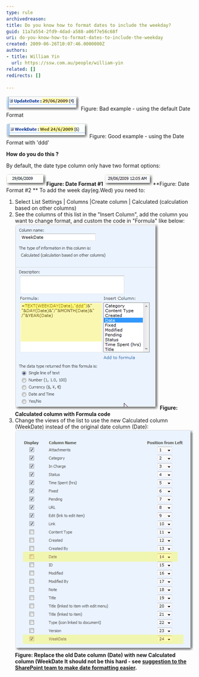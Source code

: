 ```yaml
---
type: rule
archivedreason: 
title: Do you know how to format dates to include the weekday?
guid: 11a7a554-2fd9-4dad-a588-a06f7e56c68f
uri: do-you-know-how-to-format-dates-to-include-the-weekday
created: 2009-06-26T10:07:46.0000000Z
authors:
- title: William Yin
  url: https://ssw.com.au/people/william-yin
related: []
redirects: []

---
```


![](/rules/do-you-know-how-to-format-dates-to-include-the-weekday/BadDateFormat.gif) 
Figure: Bad example - using the default Date Format

![](/rules/do-you-know-how-to-format-dates-to-include-the-weekday/GoodDateFormat.gif)
Figure: Good example - using the Date Format with 'ddd'

**How do you do this ?** 

<!--endintro-->
 By default, the date type column only have two format options:

![](/rules/do-you-know-how-to-format-dates-to-include-the-weekday/DateFormateDateOnly.gif)**Figure: Date Format #1** ![](/rules/do-you-know-how-to-format-dates-to-include-the-weekday/DateFormateDateAndTime.gif)**Figure: Date Format #2 
** To add the week day(eg.Wed) you need to: 
1. Select List Settings | Columns |Create column | Calculated (calculation based on other columns)
2. See the columns of this list in the "Insert Column", add the column you want to change format, and custom the code in "Formula" like below:  ![](/rules/do-you-know-how-to-format-dates-to-include-the-weekday/CalculatedColumnWithFormulaCode.gif) 
**Figure: Calculated column with Formula code**
3. Change the views of the list to use the new Calculated column (WeekDate) instead of the original date column (Date): ![](/rules/do-you-know-how-to-format-dates-to-include-the-weekday/ReplaceOldDate.gif)**Figure: Replace the old Date column (Date) with new Calculated column (WeekDate It should not be this hard - see [suggestion to the SharePoint team to make date formatting easier](http://www.ssw.com.au/ssw/Standards/BetterSoftwareSuggestions/SharePointTeamServices.aspx#ChangeDateFormatShouldBeEasier).**

